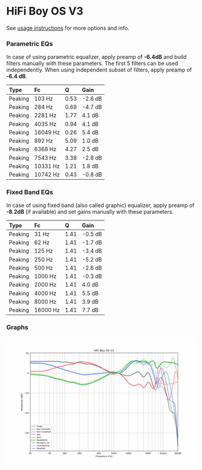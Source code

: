# HiFi Boy OS V3
See [usage instructions](https://github.com/jaakkopasanen/AutoEq#usage) for more options and info.

### Parametric EQs
In case of using parametric equalizer, apply preamp of **-6.4dB** and build filters manually
with these parameters. The first 5 filters can be used independently.
When using independent subset of filters, apply preamp of **-6.4 dB**.

| Type    | Fc       |    Q | Gain    |
|:--------|:---------|:-----|:--------|
| Peaking | 103 Hz   | 0.53 | -2.6 dB |
| Peaking | 284 Hz   | 0.69 | -4.7 dB |
| Peaking | 2281 Hz  | 1.77 | 4.1 dB  |
| Peaking | 4035 Hz  | 0.94 | 4.1 dB  |
| Peaking | 16049 Hz | 0.26 | 5.4 dB  |
| Peaking | 892 Hz   | 5.09 | 1.0 dB  |
| Peaking | 6368 Hz  | 4.27 | 2.5 dB  |
| Peaking | 7543 Hz  | 3.38 | -2.8 dB |
| Peaking | 10331 Hz | 1.21 | 1.8 dB  |
| Peaking | 10742 Hz | 0.43 | -0.8 dB |

### Fixed Band EQs
In case of using fixed band (also called graphic) equalizer, apply preamp of **-8.2dB**
(if available) and set gains manually with these parameters.

| Type    | Fc       |    Q | Gain    |
|:--------|:---------|:-----|:--------|
| Peaking | 31 Hz    | 1.41 | -0.5 dB |
| Peaking | 62 Hz    | 1.41 | -1.7 dB |
| Peaking | 125 Hz   | 1.41 | -3.4 dB |
| Peaking | 250 Hz   | 1.41 | -5.2 dB |
| Peaking | 500 Hz   | 1.41 | -2.6 dB |
| Peaking | 1000 Hz  | 1.41 | -0.3 dB |
| Peaking | 2000 Hz  | 1.41 | 4.0 dB  |
| Peaking | 4000 Hz  | 1.41 | 5.5 dB  |
| Peaking | 8000 Hz  | 1.41 | 3.9 dB  |
| Peaking | 16000 Hz | 1.41 | 7.7 dB  |

### Graphs
![](./HiFi%20Boy%20OS%20V3.png)